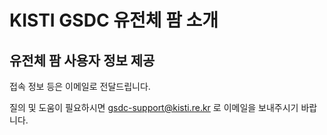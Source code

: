 # KISTI GSDC 유전체 팜 소개

## 유전체 팜 사용자 정보 제공

접속 정보 등은 이메일로 전달드립니다.

질의 및 도움이 필요하시면 [gsdc-support@kisti.re.kr](mailto:gsdc-support@kisti.re.kr) 로 이메일을 보내주시기 바랍니다.



